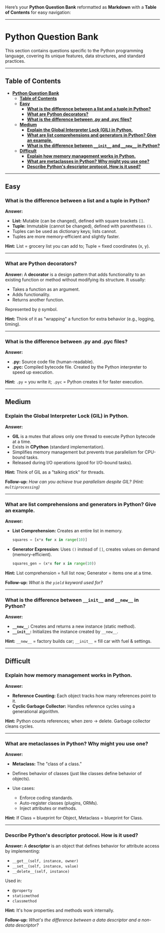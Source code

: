 Here’s your **Python Question Bank** reformatted as **Markdown** with a **Table of Contents** for easy navigation:

---

# **Python Question Bank**

This section contains questions specific to the Python programming language, covering its unique features, data structures, and standard practices.

---

## **Table of Contents**

- [**Python Question Bank**](#python-question-bank)
  - [**Table of Contents**](#table-of-contents)
  - [**Easy**](#easy)
    - [**What is the difference between a list and a tuple in Python?**](#what-is-the-difference-between-a-list-and-a-tuple-in-python)
    - [**What are Python decorators?**](#what-are-python-decorators)
    - [**What is the difference between .py and .pyc files?**](#what-is-the-difference-between-py-and-pyc-files)
  - [**Medium**](#medium)
    - [**Explain the Global Interpreter Lock (GIL) in Python.**](#explain-the-global-interpreter-lock-gil-in-python)
    - [**What are list comprehensions and generators in Python? Give an example.**](#what-are-list-comprehensions-and-generators-in-python-give-an-example)
    - [**What is the difference between `__init__` and `__new__` in Python?**](#what-is-the-difference-between-__init__-and-__new__-in-python)
  - [**Difficult**](#difficult)
    - [**Explain how memory management works in Python.**](#explain-how-memory-management-works-in-python)
    - [**What are metaclasses in Python? Why might you use one?**](#what-are-metaclasses-in-python-why-might-you-use-one)
    - [**Describe Python's descriptor protocol. How is it used?**](#describe-pythons-descriptor-protocol-how-is-it-used)

---

## **Easy**

### **What is the difference between a list and a tuple in Python?**

**Answer:**

* **List:** Mutable (can be changed), defined with square brackets `[]`.
* **Tuple:** Immutable (cannot be changed), defined with parentheses `()`.
* Tuples can be used as dictionary keys; lists cannot.
* Tuples are more memory-efficient and slightly faster.

**Hint:** List = grocery list you can add to; Tuple = fixed coordinates (x, y).

---

### **What are Python decorators?**

**Answer:**
A **decorator** is a design pattern that adds functionality to an existing function or method without modifying its structure. It usually:

* Takes a function as an argument.
* Adds functionality.
* Returns another function.

Represented by `@` symbol.

**Hint:** Think of it as "wrapping" a function for extra behavior (e.g., logging, timing).

---

### **What is the difference between .py and .pyc files?**

**Answer:**

* **.py:** Source code file (human-readable).
* **.pyc:** Compiled bytecode file. Created by the Python interpreter to speed up execution.

**Hint:** `.py` = you write it; `.pyc` = Python creates it for faster execution.

---

## **Medium**

### **Explain the Global Interpreter Lock (GIL) in Python.**

**Answer:**

* **GIL** is a mutex that allows only one thread to execute Python bytecode at a time.
* Exists in **CPython** (standard implementation).
* Simplifies memory management but prevents true parallelism for CPU-bound tasks.
* Released during I/O operations (good for I/O-bound tasks).

**Hint:** Think of GIL as a "talking stick" for threads.

**Follow-up:** *How can you achieve true parallelism despite GIL? (Hint: `multiprocessing`)*

---

### **What are list comprehensions and generators in Python? Give an example.**

**Answer:**

* **List Comprehension:** Creates an entire list in memory.

  ```python
  squares = [x*x for x in range(10)]
  ```
* **Generator Expression:** Uses `()` instead of `[]`, creates values on demand (memory-efficient).

  ```python
  squares_gen = (x*x for x in range(10))
  ```

**Hint:** List comprehension = full list now; Generator = items one at a time.

**Follow-up:** *What is the `yield` keyword used for?*

---

### **What is the difference between `__init__` and `__new__` in Python?**

**Answer:**

* **`__new__`:** Creates and returns a new instance (static method).
* **`__init__`:** Initializes the instance created by `__new__`.

**Hint:** `__new__` = factory builds car; `__init__` = fill car with fuel & settings.

---

## **Difficult**

### **Explain how memory management works in Python.**

**Answer:**

* **Reference Counting:** Each object tracks how many references point to it.
* **Cyclic Garbage Collector:** Handles reference cycles using a generational algorithm.

**Hint:** Python counts references; when zero → delete. Garbage collector cleans cycles.

---

### **What are metaclasses in Python? Why might you use one?**

**Answer:**

* **Metaclass:** The "class of a class."
* Defines behavior of classes (just like classes define behavior of objects).
* Use cases:

  * Enforce coding standards.
  * Auto-register classes (plugins, ORMs).
  * Inject attributes or methods.

**Hint:** If Class = blueprint for Object, Metaclass = blueprint for Class.

---

### **Describe Python's descriptor protocol. How is it used?**

**Answer:**
A **descriptor** is an object that defines behavior for attribute access by implementing:

* `__get__(self, instance, owner)`
* `__set__(self, instance, value)`
* `__delete__(self, instance)`

Used in:

* `@property`
* `staticmethod`
* `classmethod`

**Hint:** It's how properties and methods work internally.

**Follow-up:** *What's the difference between a data descriptor and a non-data descriptor?*